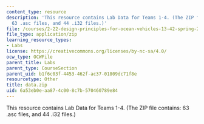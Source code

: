 ```yaml
---
content_type: resource
description: 'This resource contains Lab Data for Teams 1-4. (The ZIP file contains:
  63 .asc files, and 44 .i32 files.)'
file: /courses/2-22-design-principles-for-ocean-vehicles-13-42-spring-2005/6a53eb0eaa874c008c7b570460789e84_data.zip
file_type: application/zip
learning_resource_types:
- Labs
license: https://creativecommons.org/licenses/by-nc-sa/4.0/
ocw_type: OCWFile
parent_title: Labs
parent_type: CourseSection
parent_uid: b1f6c03f-4453-462f-ac37-01809dc71f8e
resourcetype: Other
title: data.zip
uid: 6a53eb0e-aa87-4c00-8c7b-570460789e84
---
```

This resource contains Lab Data for Teams 1-4. (The ZIP file contains: 63 .asc files, and 44 .i32 files.)